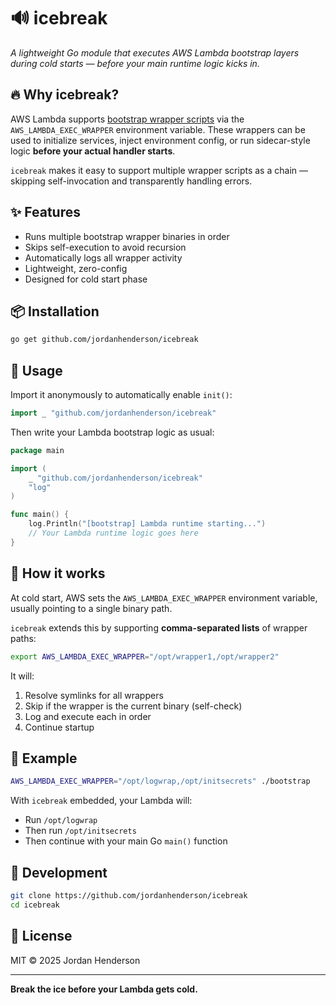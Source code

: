 # 🔊 icebreak

_A lightweight Go module that executes AWS Lambda bootstrap layers during cold starts — before your main runtime logic kicks in._

## 🔥 Why icebreak?

AWS Lambda supports [bootstrap wrapper scripts](https://docs.aws.amazon.com/lambda/latest/dg/runtimes-modify.html) via the `AWS_LAMBDA_EXEC_WRAPPER` environment variable. These wrappers can be used to initialize services, inject environment config, or run sidecar-style logic **before your actual handler starts**.

`icebreak` makes it easy to support multiple wrapper scripts as a chain — skipping self-invocation and transparently handling errors.

## ✨ Features

- Runs multiple bootstrap wrapper binaries in order
- Skips self-execution to avoid recursion
- Automatically logs all wrapper activity
- Lightweight, zero-config
- Designed for cold start phase

## 📦 Installation

```bash
go get github.com/jordanhenderson/icebreak
```

## 🚀 Usage

Import it anonymously to automatically enable `init()`:

```go
import _ "github.com/jordanhenderson/icebreak"
```

Then write your Lambda bootstrap logic as usual:

```go
package main

import (
	_ "github.com/jordanhenderson/icebreak"
	"log"
)

func main() {
	log.Println("[bootstrap] Lambda runtime starting...")
	// Your Lambda runtime logic goes here
}
```

## 🔧 How it works

At cold start, AWS sets the `AWS_LAMBDA_EXEC_WRAPPER` environment variable, usually pointing to a single binary path.

`icebreak` extends this by supporting **comma-separated lists** of wrapper paths:

```bash
export AWS_LAMBDA_EXEC_WRAPPER="/opt/wrapper1,/opt/wrapper2"
```

It will:
1. Resolve symlinks for all wrappers
2. Skip if the wrapper is the current binary (self-check)
3. Log and execute each in order
4. Continue startup

## 🧪 Example

```bash
AWS_LAMBDA_EXEC_WRAPPER="/opt/logwrap,/opt/initsecrets" ./bootstrap
```

With `icebreak` embedded, your Lambda will:
- Run `/opt/logwrap`
- Then run `/opt/initsecrets`
- Then continue with your main Go `main()` function

## 💪 Development

```bash
git clone https://github.com/jordanhenderson/icebreak
cd icebreak

```

## 📝 License

MIT © 2025 Jordan Henderson

---

**Break the ice before your Lambda gets cold.**

